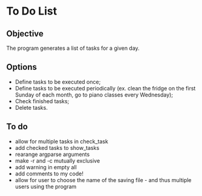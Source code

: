 # To Do List
## Objective
The program generates a list of tasks for a given day.
## Options
- Define tasks to be executed once;
- Define tasks to be executed periodically (ex. clean the fridge on the first Sunday of each month, go to piano classes every Wednesday);
- Check finished tasks;
- Delete tasks.
## To do
- allow for multiple tasks in check_task
- add checked tasks to show_tasks
- rearange argparse arguments
- make -r and -c mutually exclusive
- add warning in empty all
- add comments to my code!
- allow for user to choose the name of the saving file - and thus multiple users using the program
